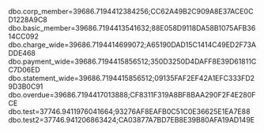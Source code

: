 dbo.corp_member=39686.7194412384256;CC62A49B2C909A8E37ACE0CD1228A9C8
dbo.basic_member=39686.7194413541632;88E058D9118DA58B1075AFB3614CC092
dbo.charge_wide=39686.7194414699072;A65190DAD15C1414C49ED2F73ADDE468
dbo.payment_wide=39686.7194415856512;350D3250D4DAFF8E39D61811CC7D06ED
dbo.statement_wide=39686.7194415856512;09135FAF2EF42A1EFC333FD29D3B0C91
dbo.overdue=39686.7194417013888;CF8311F319A8BF8BAA290F2F4E280FCE
dbo.test=37746.9411976041664;93276AF8EAFB0C51C0E36625E1EA7E88
dbo.test2=37746.941206863424;CA03877A7BD7EB8E39B80AFA19AD149E
